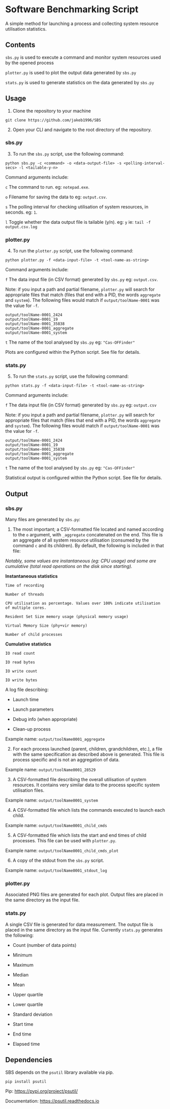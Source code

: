 
# Software Benchmarking Script
A simple method for launching a process and collecting system resource utilisation statistics.

## Contents
`sbs.py` is used to execute a command and monitor system resources used by the opened process

`plotter.py` is used to plot the output data generated by `sbs.py`

`stats.py` is used to generate statistics on the data generated by `sbs.py`

## Usage
1. Clone the repository to your machine

```git clone https://github.com/jakeb1996/SBS```

2. Open your CLI and navigate to the root directory of the repository.

### sbs.py
3. To run the `sbs.py` script, use the following command:

```python sbs.py -c <command> -o <data-output-file> -s <polling-interval-secs> -l <tailable-y-n>```

Command arguments include:

`c` The command to run. eg: `notepad.exe`. 

`o` Filename for saving the data to eg: `output.csv`. 

`s` The polling interval for checking utilisation of system resources, in seconds. eg: `1`. 

`l` Toggle whether the data output file is tailable (y/n). eg: `y` ie: `tail -f output.csv.log`

### plotter.py
4. To run the `plotter.py` script, use the following command:

```python plotter.py -f <data-input-file> -t <tool-name-as-string>```

Command arguments include:

`f` The data input file (in CSV format) generated by `sbs.py` eg: `output.csv`. 

Note: if you input a path and partial filename, `plotter.py` will search for appropriate files that match (files that end with a PID, the words `aggregate` and `system`). The following files would match if `output/toolName-0001` was the value for `-f`.

```
output/toolName-0001_2424
output/toolName-0001_19
output/toolName-0001_35838
output/toolName-0001_aggregate
output/toolName-0001_system
```

`t` The name of the tool analysed by `sbs.py` eg: `"Cas-OFFinder"`

Plots are configured within the Python script. See file for details.


### stats.py
5. To run the `stats.py` script, use the following command:

```python stats.py -f <data-input-file> -t <tool-name-as-string>```

Command arguments include:

`f` The data input file (in CSV format) generated by `sbs.py` eg: `output.csv`

Note: if you input a path and partial filename, `plotter.py` will search for appropriate files that match (files that end with a PID, the words `aggregate` and `system`). The following files would match if `output/toolName-0001` was the value for `-f`.

```
output/toolName-0001_2424
output/toolName-0001_19
output/toolName-0001_35838
output/toolName-0001_aggregate
output/toolName-0001_system
```

`t` The name of the tool analysed by `sbs.py` eg: `"Cas-OFFinder"`

Statistical output is configured within the Python script. See file for details.


## Output
### sbs.py

Many files are generated by `sbs.py`:

1. The most important; a CSV-formatted file located and named according to the `o` argument, with `_aggregate` concatenated on the end. This file is an aggregate of all system resource utilisation (consumed by the command `c` and its children). By default, the following is included in that file:

*Notably, some values are instantaneous (eg: CPU usage) and some are cumulative (total read operations on the disk since starting).*

**Instantaneous statistics**

```
Time of recording

Number of threads 

CPU utilisation as percentage. Values over 100% indicate utilisation of multiple cores.

Resident Set Size memory usage (physical memory usage)

Virtual Memory Size (phy+vir memory)

Number of child processes
```

**Cumulative statistics**

```
IO read count

IO read bytes

IO write count

IO write bytes
```

A log file describing:
 
- Launch time

- Launch parameters

- Debug info (when appropriate)

- Clean-up process

Example name: `output/toolName0001_aggregate`

2.	For each process launched (parent, children, grandchildren, etc.), a file with the same specification as described above is generated. This file is process specific and is not an aggregation of data.

Example name: `output/toolName0001_28529`

3.	A CSV-formatted file describing the overall utilisation of system resources. It contains very similar data to the process specific system utilisation files.

Example name: `output/toolName0001_system`

4.	A CSV-formatted file which lists the commands executed to launch each child.

Example name: `output/toolName0001_child_cmds`

5.	A CSV-formatted file which lists the start and end times of child processes. This file can be used with `plotter.py`.

Example name: `output/toolName0001_child_cmds_plot`

6.	A copy of the stdout from the `sbs.py` script. 

Example name: `output/toolName0001_stdout_log`

### plotter.py
Associated PNG files are generated for each plot. Output files are placed in the same directory as the input file.

### stats.py
A single CSV file is generated for data measurement. The output file is placed in the same directory as the input file. Currently `stats.py` generates the following:

 - Count (number of data points)
 
 - Minimum
 
 - Maximum
 
 - Median
 
 - Mean
 
 - Upper quartile
 
 - Lower quartile
 
 - Standard deviation
 
 - Start time
 
 - End time
 
 - Elapsed time

## Dependencies
SBS depends on the `psutil` library available via pip. 

`pip install psutil`

Pip: <https://pypi.org/project/psutil/>

Documentation: <https://psutil.readthedocs.io>